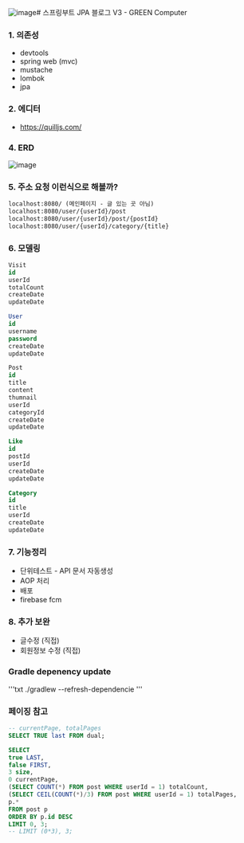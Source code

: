 ![image](https://github.com/user-attachments/assets/59b14894-7ee3-40cd-822a-3ad57eae2608)# 스프링부트 JPA 블로그 V3 - GREEN Computer

### 1. 의존성
- devtools
- spring web (mvc)
- mustache
- lombok
- jpa
  
### 2. 에디터
- https://quilljs.com/

### 4. ERD
![image](https://github.com/user-attachments/assets/c87e4928-9263-489a-96f6-0163b4f00764)

### 5. 주소 요청 이런식으로 해볼까?
```txt
localhost:8080/ (메인페이지 - 글 있는 곳 아님)
localhost:8080/user/{userId}/post
localhost:8080/user/{userId}/post/{postId}
localhost:8080/user/{userId}/category/{title}
```

### 6. 모델링
```sql
Visit
id
userId
totalCount
createDate
updateDate

User
id
username
password
createDate
updateDate

Post
id
title
content
thumnail
userId
categoryId
createDate
updateDate

Like
id
postId
userId
createDate
updateDate

Category
id
title
userId
createDate
updateDate
```

### 7. 기능정리
- 단위테스트 - API 문서 자동생성
- AOP 처리
- 배포
- firebase fcm

### 8. 추가 보완
- 글수정 (직접)
- 회원정보 수정 (직접)

### Gradle depenency update
'''txt
./gradlew --refresh-dependencie
'''


### 페이징 참고
```sql
-- currentPage, totalPages
SELECT TRUE last FROM dual;

SELECT 
true LAST,
false FIRST,
3 size, 
0 currentPage,
(SELECT COUNT(*) FROM post WHERE userId = 1) totalCount,
(SELECT CEIL(COUNT(*)/3) FROM post WHERE userId = 1) totalPages,
p.*
FROM post p
ORDER BY p.id DESC
LIMIT 0, 3;
-- LIMIT (0*3), 3;
```
